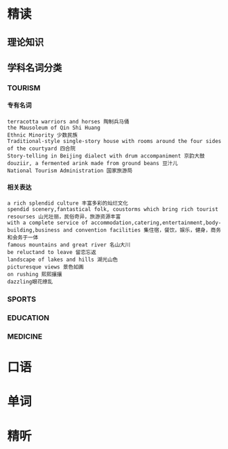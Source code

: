 
# 精读
## 理论知识
## 学科名词分类
### TOURISM
#### 专有名词
    terracotta warriors and horses 陶制兵马俑
    the Mausoleum of Qin Shi Huang
    Ethnic Minority 少数民族
    Traditional-style single-story house with rooms around the four sides of the courtyard 四合院
    Story-telling in Beijing dialect with drum accompaniment 京韵大鼓
    douziir, a fermented arink made from ground beans 豆汁儿
    National Tourism Administration 国家旅游局
#### 相关表达
    a rich splendid culture 丰富多彩的灿烂文化
    spendid scenery,fantastical folk, coustorms which bring rich tourist resourses 山光壮丽，民俗奇异，旅游资源丰富
    with a complete service of accommodation,catering,entertainment,body-building,business and convention facilities 集住宿，餐饮，娱乐，健身，商务和会务于一体
    famous mountains and great river 名山大川
    be reluctand to leave 留恋忘返
    landscape of lakes and hills 湖光山色
    picturesque views 景色如画
    on rushing 熙熙攘攘
    dazzling眼花缭乱
### SPORTS
### EDUCATION
### MEDICINE
# 口语
# 单词
# 精听



